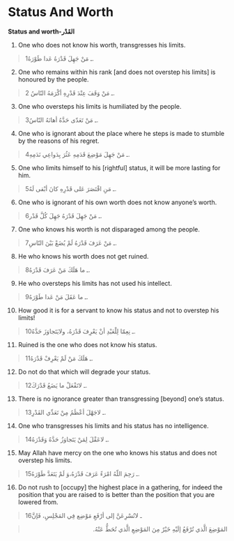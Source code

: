 Status And Worth
================

**Status and worth-القَدْر**

1. One who does not know his worth, transgresses his limits.

> 1ـ مَنْ جَهِلَ قَدْرَهُ عَدا طَوْرَهُ.

2. One who remains within his rank [and does not overstep his limits] is
honoured by the people.

> 2 ـ مَنْ وَقَفَ عِنْدَ قَدْرِهِ أكْرَمَهُ النّاسُ.

3. One who oversteps his limits is humiliated by the people.

> 3ـ مَنْ تَعَدّى حَدَّهُ أهانَهُ النّاسُ.

4. One who is ignorant about the place where he steps is made to stumble
by the reasons of his regret.

> 4ـ مَنْ جَهِلَ مَوْضِعَ قَدَمِهِ عَثُرَ بِدَواعِي نَدَمِهِ.

5. One who limits himself to his [rightful] status, it will be more
lasting for him.

> 5ـ مَنِ اقْتَصَرَ عَلى قَدْرِهِ كانَ أبْقى لَهُ.

6. One who is ignorant of his own worth does not know anyone’s worth.

> 6ـ مَنْ جَهِلَ قَدْرَهُ جَهِلَ كُلَّ قَدْر.

7. One who knows his worth is not disparaged among the people.

> 7ـ مَنْ عَرَفَ قَدْرَهُ لَمْ يُضَعْ بَيْنَ النّاسِ.

8. He who knows his worth does not get ruined.

> 8ـ ما هَلَكَ مَنْ عَرَفَ قَدْرَهُ.

9. He who oversteps his limits has not used his intellect.

> 9ـ ما عَقَلَ مَنْ عَدا طَوْرَهُ.

10. How good it is for a servant to know his status and not to overstep
his limits!

> 10ـ نِعِمّا لِلْعَبْدِ أنْ يَعْرِفَ قَدْرَهُ، ولايَتَجاوَزَ حَدَّهُ.

11. Ruined is the one who does not know his status.

> 11ـ هَلَكَ مَنْ لَمْ يَعْرِفْ قَدْرَهُ.

12. Do not do that which will degrade your status.

> 12ـ لاتَفْعَلْ ما يَضَعُ قَدْرَكَ.

13. There is no ignorance greater than transgressing [beyond] one’s
status.

> 13ـ لاجَهْلَ أعْظَمُ مِنْ تَعَدِّي القَدْرِ.

14. One who transgresses his limits and his status has no intelligence.

> 14ـ لاعَقْلَ لِمَنْ يَتَجاوَزُ حَدَّهُ وَقَدْرَهُ.

15. May Allah have mercy on the one who knows his status and does not
overstep his limits.

> 15ـ رَحِمَ اللّهُ امْرَءً عَرَفَ قَدْرَهُ،وَ لَمْ يَتَعَدَّ طَوْرَهُ.

16. Do not rush to [occupy] the highest place in a gathering, for indeed
the position that you are raised to is better than the position that you
are lowered from.

> 16ـ لاتُسْرِعَنَّ إلى أرْفَعِ مَوْضِع فِي المَجْلِسِ، فَإنَّ
<blockquote dir="rtl">
  <p>
المَوْضِعَ الَّذي تُرْفَعُ إلَيْهِ خَيْرٌ مِنَ المَوْضِعِ الَّذي
تُحَطُّ عَنْهُ.
  </p>
</blockquote>


